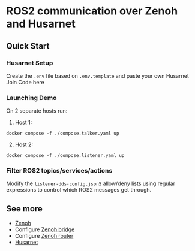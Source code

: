 # ROS2 communication over Zenoh and Husarnet

## Quick Start

### Husarnet Setup

Create the `.env` file based on `.env.template` and paste your own Husarnet Join Code here

### Launching Demo

On 2 separate hosts run:
1. Host 1:

```
docker compose -f ./compose.talker.yaml up
```

2. Host 2:

```
docker compose -f ./compose.listener.yaml up
```

### Filter ROS2 topics/services/actions
Modify the `listener-dds-config.json5` allow/deny lists using regular expressions to control which ROS2 messages get through. 

## See more
- [Zenoh](https://zenoh.io/)
- Configure [Zenoh bridge]( https://github.com/eclipse-zenoh/zenoh-plugin-ros2dds)
- Configure [Zenoh router](https://github.com/eclipse-zenoh/zenoh)
- [Husarnet](https://husarnet.com/docs)
